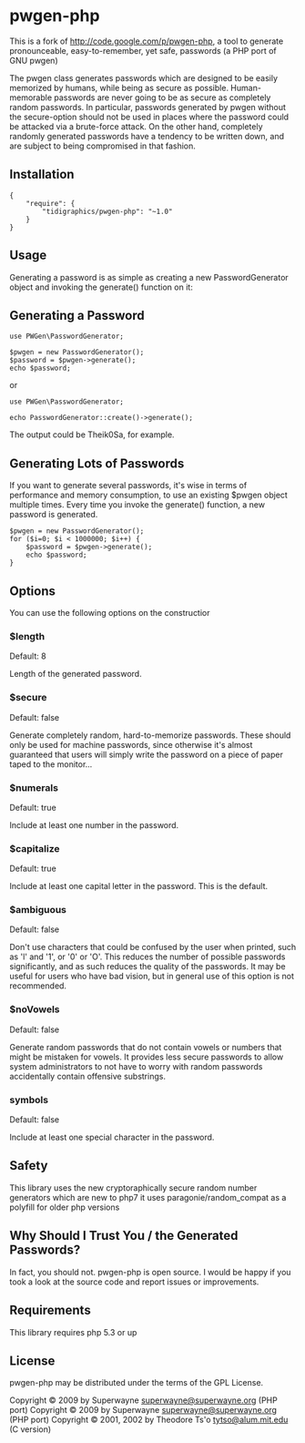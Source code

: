 # pwgen-php

This is a fork of http://code.google.com/p/pwgen-php, a tool to generate pronounceable, easy-to-remember, yet safe, passwords (a PHP port of GNU pwgen)

The pwgen class generates passwords which are designed to be easily memorized by humans, while being as secure as possible. Human-memorable passwords are never going to be as secure as completely random passwords. In particular, passwords generated by pwgen without the secure-option should not be used in places where the password could be attacked via a brute-force attack. On the other hand, completely randomly generated passwords have a tendency to be written down, and are subject to being compromised in that fashion.

## Installation

```
{
    "require": {
        "tidigraphics/pwgen-php": "~1.0"
    }
}
```

## Usage
Generating a password is as simple as creating a new PasswordGenerator object and invoking the generate() function on it:

## Generating a Password
```
use PWGen\PasswordGenerator;

$pwgen = new PasswordGenerator();
$password = $pwgen->generate();
echo $password;

```

or

```
use PWGen\PasswordGenerator;

echo PasswordGenerator::create()->generate();

```
The output could be Theik0Sa, for example.

## Generating Lots of Passwords
If you want to generate several passwords, it's wise in terms of performance and memory consumption, to use an existing $pwgen object multiple times. Every time you invoke the generate() function, a new password is generated.

```
$pwgen = new PasswordGenerator();
for ($i=0; $i < 1000000; $i++) {
    $password = $pwgen->generate();
    echo $password;
}
```

## Options
You can use the following options on the constructior

### $length
Default: 8

Length of the generated password.

### $secure
Default: false

Generate completely random, hard-to-memorize passwords. These should only be used for machine passwords, since otherwise it's almost guaranteed that users will simply write the password on a piece of paper taped to the monitor...

### $numerals
Default: true

Include at least one number in the password.

### $capitalize
Default: true

Include at least one capital letter in the password. This is the default.

### $ambiguous
Default: false

Don't use characters that could be confused by the user when printed,
such as 'l' and '1', or '0' or 'O'. This reduces the number of possible
passwords significantly, and as such reduces the quality of the passwords.
It may be useful for users who have bad vision, but in general use of this
option is not recommended.

### $noVowels
Default: false

Generate random passwords that do not contain vowels or numbers that might be
mistaken for vowels. It provides less secure passwords to allow system
administrators to not have to worry with random passwords accidentally contain
offensive substrings.

### symbols
Default: false

Include at least one special character in the password.
    
## Safety
This library uses the new cryptoraphically secure random number generators which are new to php7
it uses paragonie/random_compat as a polyfill for older php versions

## Why Should I Trust You / the Generated Passwords?
In fact, you should not. pwgen-php is open source. I would be happy if you took a look at the source code and report issues or improvements.

## Requirements
This library requires php 5.3 or up

## License
pwgen-php may be distributed under the terms of the GPL License.

Copyright © 2009 by Superwayne <superwayne@superwayne.org> (PHP port)
Copyright © 2009 by Superwayne <superwayne@superwayne.org> (PHP port)
Copyright © 2001, 2002 by Theodore Ts'o <tytso@alum.mit.edu> (C version)